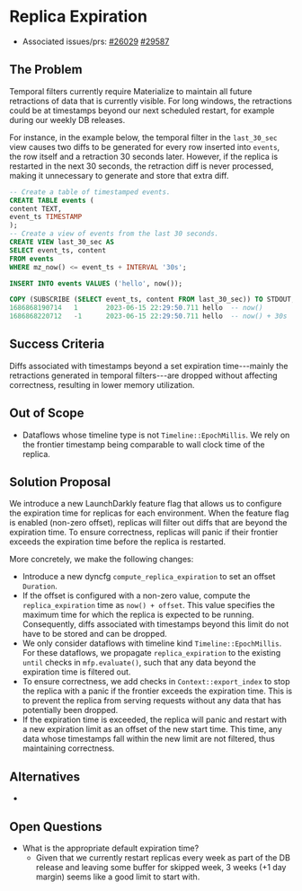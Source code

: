 # Replica Expiration

- Associated issues/prs: [#26029](https://github.com/MaterializeInc/materialize/issues/26029) [#29587](https://github.com/MaterializeInc/materialize/pull/29587)

## The Problem

Temporal filters currently require Materialize to maintain all future retractions
of data that is currently visible. For long windows, the retractions could be at
timestamps beyond our next scheduled restart, for example during our weekly
DB releases.

For instance, in the example below, the temporal filter in the `last_30_sec`
view causes two diffs to be generated for every row inserted into `events`, the
row itself and a retraction 30 seconds later. However, if the replica is
restarted in the next 30 seconds, the retraction diff is never processed, making
it unnecessary to generate and store that extra diff.

```sql
-- Create a table of timestamped events.
CREATE TABLE events (
content TEXT,
event_ts TIMESTAMP
);
-- Create a view of events from the last 30 seconds.
CREATE VIEW last_30_sec AS
SELECT event_ts, content
FROM events
WHERE mz_now() <= event_ts + INTERVAL '30s';

INSERT INTO events VALUES ('hello', now());

COPY (SUBSCRIBE (SELECT event_ts, content FROM last_30_sec)) TO STDOUT;
1686868190714   1       2023-06-15 22:29:50.711 hello  -- now()
1686868220712   -1      2023-06-15 22:29:50.711 hello  -- now() + 30s
```

## Success Criteria

Diffs associated with timestamps beyond a set expiration time---mainly the
retractions generated in temporal filters---are dropped without affecting
correctness, resulting in lower memory utilization.

## Out of Scope

- Dataflows whose timeline type is not `Timeline::EpochMillis`. We rely on the
  frontier timestamp being comparable to wall clock time of the replica.

## Solution Proposal

We introduce a new LaunchDarkly feature flag that allows us to configure the
expiration time for replicas for each environment. When the feature flag is
enabled (non-zero offset), replicas will filter out diffs that are beyond the
expiration time. To ensure correctness, replicas will panic if their frontier
exceeds the expiration time before the replica is restarted.

More concretely, we make the following changes:

* Introduce a new dyncfg `compute_replica_expiration` to set an offset `Duration`.
* If the offset is configured with a non-zero value, compute the
  `replica_expiration` time as `now() + offset`. This value specifies the maximum
  time for which the replica is expected to be running. Consequently, diffs
  associated with timestamps beyond this limit do not have to be stored and can
  be dropped.
* We only consider dataflows with timeline kind `Timeline::EpochMillis`. For
  these dataflows, we propagate `replica_expiration` to the existing `until`
  checks in `mfp.evaluate()`, such that any data beyond the expiration time is
  filtered out.
* To ensure correctness, we add checks in `Context::export_index` to stop the
  replica with a panic if the frontier exceeds the expiration time. This is to
  prevent the replica from serving requests without any data that has
  potentially been dropped.
* If the expiration time is exceeded, the replica will panic and restart with a
  new expiration limit as an offset of the new start time. This time, any data
  whose timestamps fall within the new limit are not filtered, thus maintaining
  correctness.

## Alternatives

-

## Open Questions

- What is the appropriate default expiration time?
  - Given that we currently restart replicas every week as part of the DB release
    and leaving some buffer for skipped week, 3 weeks (+1 day margin) seems like
    a good limit to start with.
